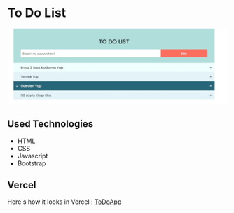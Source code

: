 # To Do List

![](./screenshots/img.jpg)

## Used Technologies
- HTML
- CSS
- Javascript
- Bootstrap

## Vercel
Here's how it looks in Vercel : [ToDoApp](to-do-application-six.vercel.app)